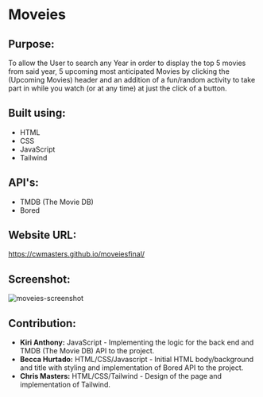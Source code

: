 # Moveies

## Purpose:
To allow the User to search any Year in order to display the top 5 movies from said year, 5 upcoming most anticipated Movies by clicking the (Upcoming Movies) header and an addition of a fun/random activity to take part in while you watch (or at any time) at just the click of a button.

## Built using:
* HTML
* CSS
* JavaScript
* Tailwind 

## API's:
* TMDB (The Movie DB)
* Bored

## Website URL:
https://cwmasters.github.io/moveiesfinal/

## Screenshot:
![moveies-screenshot](https://user-images.githubusercontent.com/95546410/153753099-d448399f-6873-421e-8dd6-c2b0f0dbea85.png)

## Contribution:
* **Kiri Anthony:** JavaScript - Implementing the logic for the back end and TMDB (The Movie DB) API to the project.
* **Becca Hurtado:** HTML/CSS/Javascript - Initial HTML body/background and title with styling and implementation of Bored API to the project.
* **Chris Masters:** HTML/CSS/Tailwind - Design of the page and implementation of Tailwind.


